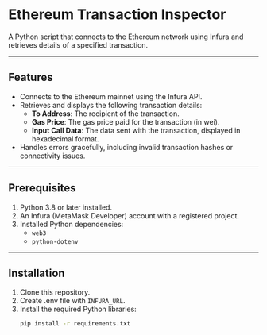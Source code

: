 # Ethereum Transaction Inspector

A Python script that connects to the Ethereum network using Infura and retrieves details of a specified transaction.

---

## Features

- Connects to the Ethereum mainnet using the Infura API.
- Retrieves and displays the following transaction details:
    - **To Address**: The recipient of the transaction.
    - **Gas Price**: The gas price paid for the transaction (in wei).
    - **Input Call Data**: The data sent with the transaction, displayed in hexadecimal format.
- Handles errors gracefully, including invalid transaction hashes or connectivity issues.

---

## Prerequisites

1. Python 3.8 or later installed.
2. An Infura (MetaMask Developer) account with a registered project.
3. Installed Python dependencies:
    - `web3`
    - `python-dotenv`

---

## Installation

1. Clone this repository.
2. Create .env file with `INFURA_URL`.
3. Install the required Python libraries:
    ```bash
    pip install -r requirements.txt
    ```